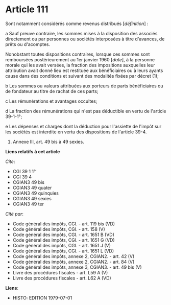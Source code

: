 # Article 111

Sont notamment considérés comme revenus distribués [*définition*] :

a  Sauf preuve contraire, les sommes mises à la disposition des associés directement ou par personnes ou sociétés interposées
à titre d'avances, de prêts ou d'acomptes.

Nonobstant toutes dispositions contraires, lorsque ces sommes sont remboursées postérieurement au 1er janvier 1960 [*date*],
à la personne morale qui les avait versées, la fraction des impositions auxquelles leur attribution avait donné lieu est
restituée aux bénéficiaires ou à leurs ayants cause dans des conditions et suivant des modalités fixées par décret (1);

b  Les sommes ou valeurs attribuées aux porteurs de parts bénéficiaires ou de fondateur au titre de rachat de ces parts;

c  Les rémunérations et avantages occultes;

d  La fraction des rémunérations qui n'est pas déductible en vertu de l'article 39-1-1°;

e  Les dépenses et charges dont la déduction pour l'assiette de l'impôt sur les sociétés est interdite en vertu des
dispositions de l'article 39-4.

1)  Annexe III, art. 49 bis à 49 sexies.

**Liens relatifs à cet article**

_Cite_:

  - CGI 39 1 1°
  - CGI 39 4
  - CGIAN3 49 bis
  - CGIAN3 49 quater
  - CGIAN3 49 quinquies
  - CGIAN3 49 sexies
  - CGIAN3 49 ter

_Cité par_:

  - Code général des impôts, CGI. - art. 119 bis (VD)
  - Code général des impôts, CGI. - art. 158 (V)
  - Code général des impôts, CGI. - art. 1651 B (VD)
  - Code général des impôts, CGI. - art. 1651 G (VD)
  - Code général des impôts, CGI. - art. 1651 J (V)
  - Code général des impôts, CGI. - art. 1651 L (VD)
  - Code général des impôts, annexe 2, CGIAN2. - art. 42 (V)
  - Code général des impôts, annexe 2, CGIAN2. - art. 84 (V)
  - Code général des impôts, annexe 3, CGIAN3. - art. 49 bis (V)
  - Livre des procédures fiscales - art. L59 A (V)
  - Livre des procédures fiscales - art. L62 A (VD)

**Liens**:

  - HISTO: EDITION 1979-07-01
